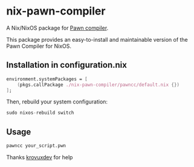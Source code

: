 # nix-pawn-compiler
A Nix/NixOS package for [Pawn compiler](https://github.com/pawn-lang/compiler).

This package provides an easy-to-install and maintainable version of the Pawn Compiler for NixOS.

## Installation in configuration.nix
```nix
environment.systemPackages = [
    (pkgs.callPackage ./nix-pawn-compiler/pawncc/default.nix {})
];
```

Then, rebuild your system configuration:
```nix
sudo nixos-rebuild switch
```

## Usage
```sh
pawncc your_script.pwn
```

Thanks [krovuxdev](https://github.com/krovuxdevhttps://github.com/krovuxdev) for help
